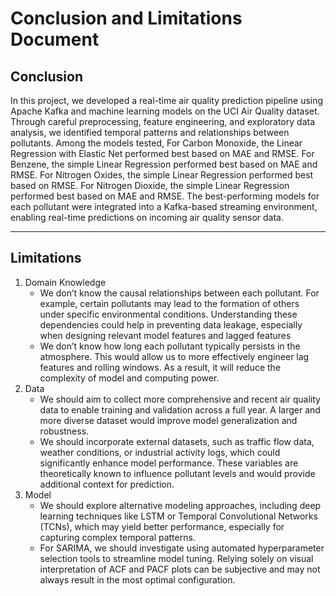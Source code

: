 # Conclusion and Limitations Document

## Conclusion
In this project, we developed a real-time air quality prediction pipeline using Apache Kafka and machine learning models on the UCI Air Quality dataset. Through careful preprocessing, feature engineering, and exploratory data analysis, we identified temporal patterns and relationships between pollutants.
Among the models tested, 
	For Carbon Monoxide, the Linear Regression with Elastic Net performed best based on MAE and RMSE.
	For Benzene, the simple Linear Regression performed best based on MAE and RMSE.
	For Nitrogen Oxides, the simple Linear Regression performed best based on RMSE.
	For Nitrogen Dioxide, the simple Linear Regression performed best based on MAE and RMSE.
The best-performing models for each pollutant were integrated into a Kafka-based streaming environment, enabling real-time predictions on incoming air quality sensor data.

---

## Limitations
1.	Domain Knowledge 
    - We don’t know the causal relationships between each pollutant. For example, certain pollutants may lead to the formation of others under specific environmental conditions. Understanding these dependencies could help in preventing data leakage, especially when designing relevant model features and lagged features
    - We don’t know how long each pollutant typically persists in the atmosphere. This would allow us to more effectively engineer lag features and rolling windows. As a result, it will reduce the complexity of model and computing power.
2.	Data
    - We should aim to collect more comprehensive and recent air quality data to enable training and validation across a full year. A larger and more diverse dataset would improve model generalization and robustness.
    - We should incorporate external datasets, such as traffic flow data, weather conditions, or industrial activity logs, which could significantly enhance model performance. These variables are theoretically known to influence pollutant levels and would provide additional context for prediction.
3.	Model
    - We should explore alternative modeling approaches, including deep learning techniques like LSTM or Temporal Convolutional Networks (TCNs), which may yield better performance, especially for capturing complex temporal patterns.
    - For SARIMA, we should investigate using automated hyperparameter selection tools to streamline model tuning. Relying solely on visual interpretation of ACF and PACF plots can be subjective and may not always result in the most optimal configuration.
